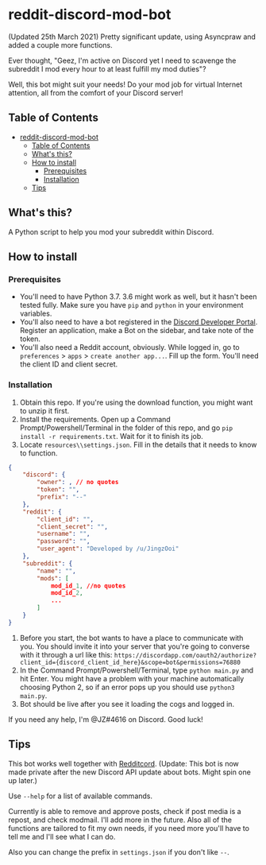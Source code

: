 # reddit-discord-mod-bot

(Updated 25th March 2021) Pretty significant update, using Asyncpraw and added a couple more functions.

Ever thought, "Geez, I'm active on Discord yet I need to scavenge the subreddit I mod every hour to at least fulfill my mod duties"?

Well, this bot might suit your needs! Do your mod job for virtual Internet attention, all from the comfort of your Discord server!

## Table of Contents

- [reddit-discord-mod-bot](#reddit-discord-mod-bot)
  - [Table of Contents](#table-of-contents)
  - [What's this?](#whats-this)
  - [How to install](#how-to-install)
    - [Prerequisites](#prerequisites)
    - [Installation](#installation)
  - [Tips](#tips)

## What's this?

A Python script to help you mod your subreddit within Discord.

## How to install

### Prerequisites

- You'll need to have Python 3.7. 3.6 might work as well, but it hasn't been tested fully. Make sure you have `pip` and `python` in your environment variables.
- You'll also need to have a bot registered in the [Discord Developer Portal](https://discordapp.com/developers/applications). Register an application, make a Bot on the sidebar, and take note of the token.
- You'll also need a Reddit account, obviously. While logged in, go to `preferences` > `apps` > `create another app...`. Fill up the form. You'll need the client ID and client secret.

### Installation

1. Obtain this repo. If you're using the download function, you might want to unzip it first.
2. Install the requirements. Open up a Command Prompt/Powershell/Terminal in the folder of this repo, and go `pip install -r requirements.txt`. Wait for it to finish its job.
3. Locate `resources\\settings.json`. Fill in the details that it needs to know to function.

```json
{
    "discord": {
        "owner": , // no quotes
        "token": "",
        "prefix": "--"
    },
    "reddit": {
        "client_id": "",
        "client_secret": "",
        "username": "",
        "password": "",
        "user_agent": "Developed by /u/JingzOoi"
    },
    "subreddit": {
        "name": "",
        "mods": [
            mod_id_1, //no quotes
            mod_id_2,
            ...
        ]
    }
}
```

1. Before you start, the bot wants to have a place to communicate with you. You should invite it into your server that you're going to converse with it through a url like this: `https://discordapp.com/oauth2/authorize?client_id={discord_client_id_here}&scope=bot&permissions=76880`
2. In the Command Prompt/Powershell/Terminal, type `python main.py` and hit Enter. You might have a problem with your machine automatically choosing Python 2, so if an error pops up you should use `python3 main.py`.
3. Bot should be live after you see it loading the cogs and logged in.

If you need any help, I'm @JZ#4616 on Discord. Good luck!

## Tips

This bot works well together with [Redditcord](https://discordapp.com/oauth2/authorize?client_id=372767838231986177&scope=bot&permissions=27648). (Update: This bot is now made private after the new Discord API update about bots. Might spin one up later.)

Use `--help` for a list of available commands.

Currently is able to remove and approve posts, check if post media is a repost, and check modmail. I'll add more in the future. Also all of the functions are tailored to fit my own needs, if you need more you'll have to tell me and I'll see what I can do.

Also you can change the prefix in `settings.json` if you don't like `--`.
